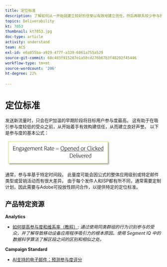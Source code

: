 ```yaml
---
title: 定位标准
description: 了解如何从一开始就建立较好的信誉以有效地建立信任，然后再联系较少参与的受众。
topics: Deliverability
kt: 7053
thumbnail: kt7053.jpg
doc-type: article
activity: understand
team: ACS
exl-id: e6a855ba-a929-477f-a339-6861a755a529
source-git-commit: 68c403f915287e1a50cd276b67b3f48202f45446
workflow-type: tm+mt
source-wordcount: '206'
ht-degree: 22%

---
```


# 定位标准

发送新流量时，只会在IP加温的早期阶段将目标用户参与度最高。 这有助于在吸引参与度较低的受众之前，从开始着手有效构建信任，从而建立良好声誉。 以下是参与度的基本公式：

![参与度公式](../assets/formula-for-enagement.png)

通常，参与率基于特定时间段。 此量度可能会因公式的整体应用级别或特定邮件类型或营销活动而有很大差异。 由于每个发件人和ISP都有所不同，通常需要定制计划，因此需要与Adobe可投放性顾问合作，以提供特定的定位标准。

## 产品特定资源

**Analytics**

* [如何提高参与度和维系率（教程）](https://experienceleague.adobe.com/docs/analytics-learn/tutorials/mobile-app-analytics/measuring-mobile-analytics/how-to-increase-engagement-and-retention-rates.html?lang=en#mobile-app-analytics): *通过使用同类群组的行为识别参与的受众，并了解导致移动设备应用程序吸引力的根本原因。使用 Segment IQ 中的数据科学算法了解区段之间的区别和相似之处。*

**Campaign Standard**

* [AI支持的电子邮件：预测参与度评分](https://experienceleague.adobe.com/docs/campaign-standard/using/testing-and-sending/preparing-and-testing-messages/predictive.html#predictive-scoring)
